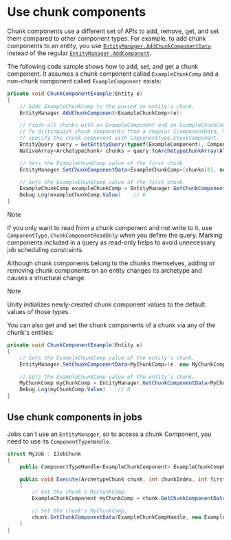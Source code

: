 # Use chunk components

Chunk components use a different set of APIs to add, remove, get, and set them compared to other component types. For example, to add chunk components to an entity, you use [`EntityManager.AddChunkComponentData`](xref:Unity.Entities.EntityManager.AddChunkComponentData*) instead of the regular [`EntityManager.AddComponent`](xref:Unity.Entities.EntityManager.AddComponent*).

The following code sample shows how to add, set, and get a chunk component. It assumes a chunk component called `ExampleChunkComp` and a non-chunk component called `ExampleComponent` exists:

```c#
private void ChunkComponentExample(Entity e)
{
    // Adds ExampleChunkComp to the passed in entity's chunk.
    EntityManager.AddChunkComponent<ExampleChunkComp>(e);

    // Finds all chunks with an ExampleComponent and an ExampleChunkComponent.
    // To distinguish chunk components from a regular IComponentData, You must
    // specify the chunk component with ComponentType.ChunkComponent.
    EntityQuery query = GetEntityQuery(typeof(ExampleComponent), ComponentType.ChunkComponent<ExampleChunkComp>());
    NativeArray<ArchetypeChunk> chunks = query.ToArchetypeChunkArray(Allocator.Temp);

    // Sets the ExampleChunkComp value of the first chunk.
    EntityManager.SetChunkComponentData<ExampleChunkComp>(chunks[0], new ExampleChunkComp { Value = 6 });

    // Gets the ExampleChunkComp value of the first chunk.
    ExampleChunkComp exampleChunkComp = EntityManager.GetChunkComponentData<ExampleChunkComp>(chunks[0]);
    Debug.Log(exampleChunkComp.Value)    // 6
}
```

> [!NOTE]
> If you only want to read from a chunk component and not write to it, use `ComponentType.ChunkComponentReadOnly` when you define the query. Marking components included in a query as read-only helps to avoid unnecessary job scheduling constraints.

Although chunk components belong to the chunks themselves, adding or removing chunk components on an entity changes its archetype and causes a structural change.

> [!NOTE]
> Unity initializes newly-created chunk component values to the default values of those types.

You can also get and set the chunk components of a chunk via any of the chunk's entities:

```c#
private void ChunkComponentExample(Entity e)
{
    // Sets the ExampleChunkComp value of the entity's chunk.
    EntityManager.SetChunkComponentData<MyChunkComp>(e, new MyChunkComp { Value = 6 });

    // Sets the ExampleChunkComp value of the entity's chunk.
    MyChunkComp myChunkComp = EntityManager.GetChunkComponentData<MyChunkComp>(e);
    Debug.Log(myChunkComp.Value)    // 6
}
```

## Use chunk components in jobs

Jobs can't use an `EntityManager`, so to access a chunk Component, you need to use its `ComponentTypeHandle`.

```c#
struct MyJob : IJobChunk
{
    public ComponentTypeHandle<ExampleChunkComponent> ExampleChunkCompHandle;

    public void Execute(ArchetypeChunk chunk, int chunkIndex, int firstEntityIndex)
    {
        // Get the chunk's MyChunkComp.
        ExampleChunkComponent myChunkComp = chunk.GetChunkComponentData(ExampleChunkCompHandle);

        // Set the chunk's MyChunkComp. 
        chunk.SetChunkComponentData(ExampleChunkCompHandle, new ExampleChunkComponent { Value = 7 });
    }
}
```

